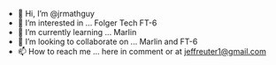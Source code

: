 - 👋 Hi, I’m @jrmathguy
- 👀 I’m interested in ... Folger Tech FT-6
- 🌱 I’m currently learning ... Marlin
- 💞️ I’m looking to collaborate on ... Marlin and FT-6
- 📫 How to reach me ... here in comment or at jeffreuter1@gmail.com

<!---
jrmathguy/jrmathguy is a ✨ special ✨ repository because its `README.md` (this file) appears on your GitHub profile.
You can click the Preview link to take a look at your changes.
--->
